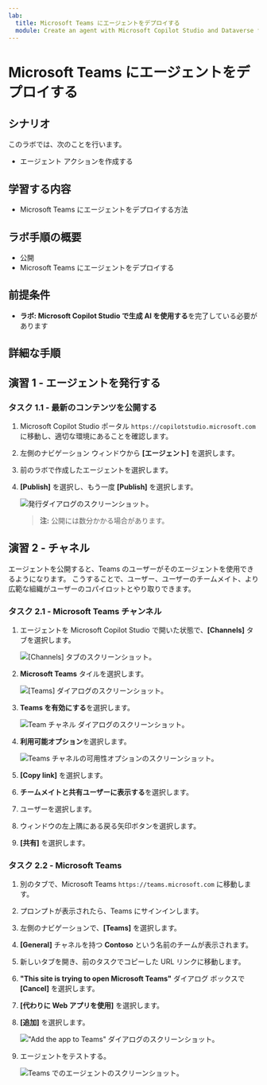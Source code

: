```yaml
---
lab:
  title: Microsoft Teams にエージェントをデプロイする
  module: Create an agent with Microsoft Copilot Studio and Dataverse for Teams
---
```


# Microsoft Teams にエージェントをデプロイする

## シナリオ

このラボでは、次のことを行います。

- エージェント アクションを作成する

## 学習する内容

- Microsoft Teams にエージェントをデプロイする方法

## ラボ手順の概要

- 公開
- Microsoft Teams にエージェントをデプロイする
  
## 前提条件

- **ラボ: Microsoft Copilot Studio で生成 AI を使用する**を完了している必要があります

## 詳細な手順

## 演習 1 - エージェントを発行する

### タスク 1.1 - 最新のコンテンツを公開する

1. Microsoft Copilot Studio ポータル `https://copilotstudio.microsoft.com` に移動し、適切な環境にあることを確認します。

1. 左側のナビゲーション ウィンドウから **[エージェント]** を選択します。

1. 前のラボで作成したエージェントを選択します。

1. **[Publish]** を選択し、もう一度 **[Publish]** を選択します。

   ![発行ダイアログのスクリーンショット。](../media/copilot-publish.png)

   > **注:** 公開には数分かかる場合があります。

## 演習 2 - チャネル

エージェントを公開すると、Teams のユーザーがそのエージェントを使用できるようになります。 こうすることで、ユーザー、ユーザーのチームメイト、より広範な組織がユーザーのコパイロットとやり取りできます。

### タスク 2.1 - Microsoft Teams チャンネル

1. エージェントを Microsoft Copilot Studio で開いた状態で、**[Channels]** タブを選択します。

    ![[Channels] タブのスクリーンショット。](../media/channels.png)

1. **Microsoft Teams** タイルを選択します。

    ![[Teams] ダイアログのスクリーンショット。](../media/teams-enable.png)

1. **Teams を有効にする**を選択します。

    ![Team チャネル ダイアログのスクリーンショット。](../media/teams-channel.png)

1. **利用可能オプション**を選択します。

    ![Teams チャネルの可用性オプションのスクリーンショット。](../media/teams-availability-options.png)

1. **[Copy link]** を選択します。

1. **チームメイトと共有ユーザーに表示する**を選択します。

1. ユーザーを選択します。

1. ウィンドウの左上隅にある戻る矢印ボタンを選択します。

1. **[共有]** を選択します。

### タスク 2.2 - Microsoft Teams

1. 別のタブで、Microsoft Teams `https://teams.microsoft.com` に移動します。

1. プロンプトが表示されたら、Teams にサインインします。

1. 左側のナビゲーションで、**[Teams]** を選択します。

1. **[General]** チャネルを持つ **Contoso** という名前のチームが表示されます。

1. 新しいタブを開き、前のタスクでコピーした URL リンクに移動します。

1. **"This site is trying to open Microsoft Teams"** ダイアログ ボックスで **[Cancel]** を選択します。

1. **[代わりに Web アプリを使用]** を選択します。

1. **[追加]** を選択します。

    !["Add the app to Teams" ダイアログのスクリーンショット。](../media/teams-add-app.png)

1. エージェントをテストする。

    ![Teams でのエージェントのスクリーンショット。](../media/teams-copilot.png)
